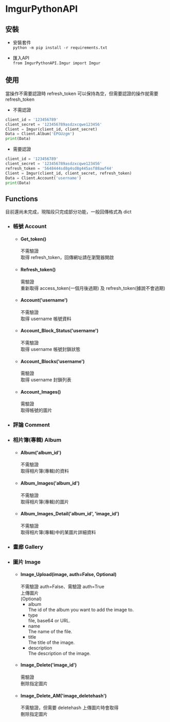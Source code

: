 # ImgurPythonAPI

## 安裝
   * 安裝套件  
    `python -m pip install -r requirements.txt`  
    
   * 匯入API  
    `from ImgurPythonAPI.Imgur import Imgur`
## 使用
當操作不需要認證時 refresh_token 可以保持為空，但需要認證的操作就需要 refresh_token  
* 不需認證
```python
client_id = '123456789'
client_secret = '123456789asdzxcqwe123456'
Client = Imgur(client_id, client_secret)
Data = Client.Album('EPGUzgm')
print(Data)
```
* 需要認證
```python
client_id = '123456789'
client_secret = '123456789asdzxcqwe123456'
refresh_token = '5648444sd8g4sd8g445asf88awf44'
Client = Imgur(client_id, client_secret, refresh_token)
Data = Client.Account('username')
print(Data)
```
## Functions
目前還尚未完成，現階段只完成部分功能，一般回傳格式為 dict

  *  ### 帳號 Account
     *  #### Get_token()
          不需驗證  
          取得 refresh_token，回傳網址請在瀏覽器開啟
     *  #### Refresh_token()
          需驗證  
          重新取得 access_token(一個月後過期) 及 refresh_token(據說不會過期)
     *  #### Account('username')
          不需驗證  
          取得 username 帳號資料
     *  #### Account_Block_Status('username')
          不需驗證  
          取得 username 帳號封鎖狀態
     *  #### Account_Blocks('username')
          需驗證  
          取得 username 封鎖列表
     *  #### Account_Images()
          需驗證  
          取得帳號的圖片
  *  ### 評論 Comment
  *  ### 相片簿(專輯) Album
     *  #### Album('album_id')
          不需驗證  
          取得相片簿(專輯)的資料
     *  #### Album_Images('album_id')
          不需驗證  
          取得相片簿(專輯)的圖片
     *  #### Album_Images_Detail('album_id', 'image_id')
          不需驗證  
          取得相片簿(專輯)中的某圖片詳細資料
  *  ### 畫廊 Gallery
  *  ### 圖片 Image
       *  #### Image_Upload(image, auth=False, Optional)
          不需驗證 auth=False、需驗證 auth=True  
          上傳圖片  
          (Optional)  
             * album  
                The id of the album you want to add the image to.
             * type  
                file, base64 or URL.
             * name  
                The name of the file.
             * title  
                The title of the image.
             * description  
                The description of the image.
       *  #### Image_Delete('image_id')
          需驗證  
          刪除指定圖片
       *  #### Image_Delete_AM('image_deletehash')
          不需驗證，但需要 deletehash 上傳圖片時會取得  
          刪除指定圖片
